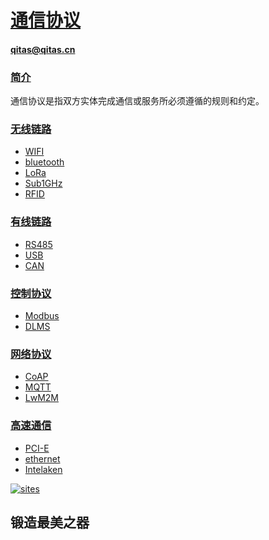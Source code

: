 ﻿# [通信协议](https://github.com/Qitas/Protocol) 

#### qitas@qitas.cn

### [简介](https://github.com/Qitas/Protocol/wiki)

通信协议是指双方实体完成通信或服务所必须遵循的规则和约定。

### [无线链路](https://github.com/Qitas/Protocol) 

- [WIFI](https://github.com/Qitas/WIFI)
- [bluetooth](https://github.com/Qitas/bluetooth)
- [LoRa](https://github.com/Qitas/LoRa)
- [Sub1GHz](https://github.com/Qitas/Sub1GHz)
- [RFID](https://github.com/Qitas/RFID)

### [有线链路](https://github.com/Qitas/Protocol) 

- [RS485](https://github.com/Qitas/RS485)
- [USB](https://github.com/Qitas/USB)
- [CAN](https://github.com/Qitas/CAN)

### [控制协议](https://github.com/Qitas/Protocol) 

- [Modbus](https://github.com/Qitas/modbus)
- [DLMS](https://github.com/Qitas/DLMS)

### [网络协议](https://github.com/Qitas/Protocol) 

- [CoAP](https://github.com/Qitas/CoAP)
- [MQTT](https://github.com/Qitas/MQTT)
- [LwM2M](https://github.com/Qitas/LwM2M)

### [高速通信](https://github.com/Qitas/Protocol) 

- [PCI-E](https://github.com/Qitas/PCI-E)
- [ethernet](https://github.com/Qitas/ethernet)
- [Intelaken](https://github.com/Qitas/Intelaken)

[![sites](http://182.61.61.133/link/resources/head.png)](http://www.qitas.cn) 

## 锻造最美之器
